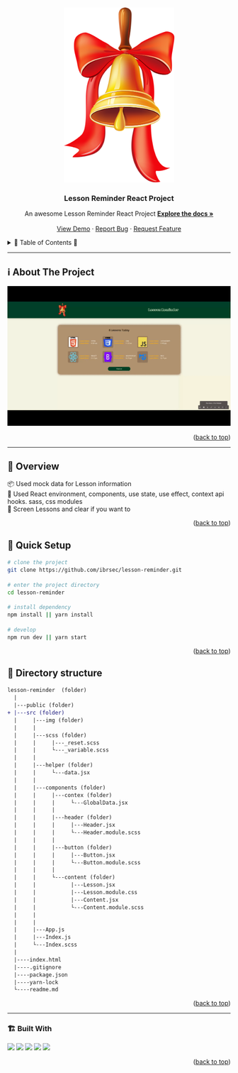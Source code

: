<a name="readme-top"></a>
 
 
<!-- PROJECT LOGO -->
<br />
<div align="center">
  <a href="https://github.com/ibrsec/lesson-reminder/">
    <img src="./src/img/logo.png" alt="Logo" width="250"   >
  </a>

  <h3 align="center">Lesson Reminder React Project</h3>

  <p align="center">
    An awesome Lesson Reminder React Project
    <a href="https://github.com/ibrsec/lesson-reminder"><strong>Explore the docs »</strong></a>
    <br />
    <br />
    <a href="https://ibrsec.github.io/lesson-reminder/">View Demo</a>
    ·
    <a href="https://github.com/ibrsec/lesson-reminder/issues">Report Bug</a>
    ·
    <a href="https://github.com/ibrsec/lesson-reminder/issues">Request Feature</a>
  </p>
</div>



<!-- TABLE OF CONTENTS -->
<details>
  <summary>📎 Table of Contents 📎 </summary>
  <ol>
    <li><a href="#about-the-project">About The Project</a></li>
     <!-- <li><a href="#figma">Figma</a></li> -->
     <li><a href="#overview">Overview</a></li>
     <li><a href="#quick-setup">Quick Setup</a></li>
     <li><a href="#directory-structure">Directory structure</a></li>
     <li><a href="#built-with">Built With</a></li>
    <!-- <li>
      <a href="#getting-started">Getting Started</a>
      <ul>
        <li><a href="#prerequisites">Prerequisites</a></li>
        <li><a href="#installation">Installation</a></li>
      </ul>
    </li>
    <li><a href="#usage">Usage</a></li>
    <li><a href="#roadmap">Roadmap</a></li>
    <li><a href="#contributing">Contributing</a></li>
    <li><a href="#license">License</a></li>
    <li><a href="#contact">Contact</a></li>
    <li><a href="#acknowledgments">Acknowledgments</a></li> -->

    
  </ol>
</details>





---

<!-- ABOUT THE PROJECT -->
<a name="about-the-project"></a>
## ℹ️ About The Project

[![lesson-reminder](./src/img/project.gif)](https://ibrsec.github.io/lesson-reminder/)




<p align="right">(<a href="#readme-top">back to top</a>)</p>


---

<!-- ## Figma 

<a href="https://www.figma.com/file/ePyCHKsx2ODB32uLgyUEEd/bootstrap-home-page?type=design&node-id=0%3A1&mode=design&t=edDzadCB9Ev5FS1a-1">Figma Link</a>  

  <p align="right">(<a href="#readme-top">back to top</a>)</p>




--- -->
<a name="overview"></a>
## 👀 Overview

📦 Used mock data for Lesson information </br>
🎯 Used React environment, components, use state, use effect, context api hooks. sass, css modules  </br>
💪 Screen Lessons and clear if you want to</br>
<!-- 🌱 ÷Screen and search the Legends on the app</br> -->
<!-- 🔩 Shopping cart includes checkout feature   </br> -->
<!-- 💪   </br> -->
<!-- 🐞 Check the finished tasks   </br> -->
<!-- 🖥 Easy to implement multiple windows   -->


<p align="right">(<a href="#readme-top">back to top</a>)</p>


<a name="quick-setup"></a>
## 🛫 Quick Setup

```sh
# clone the project
git clone https://github.com/ibrsec/lesson-reminder.git

# enter the project directory
cd lesson-reminder

# install dependency
npm install || yarn install

# develop
npm run dev || yarn start
```

<p align="right">(<a href="#readme-top">back to top</a>)</p>


<!-- ## 🐞 Debug

![lesson-reminder.gif](/lesson-reminder.gif) -->








<a name="directory-structure"></a>
## 📂 Directory structure 

```diff
lesson-reminder  (folder)
  |          
  |---public (folder)
+ |---src (folder)
  |     |---img (folder) 
  |     |
  |     |---scss (folder) 
  |     |     |---_reset.scss  
  |     |     └---_variable.scss
  |     |  
  |     |---helper (folder)
  |     |     └---data.jsx   
  |     |  
  |     |---components (folder)
  |     |     |---contex (folder)
  |     |     |     └---GlobalData.jsx
  |     |     |    
  |     |     |---header (folder)
  |     |     |     |---Header.jsx
  |     |     |     └---Header.module.scss
  |     |     |    
  |     |     |---button (folder)
  |     |     |     |---Button.jsx
  |     |     |     └---Button.module.scss
  |     |     |    
  |     |     └---content (folder)
  |     |           |---Lesson.jsx
  |     |           |---Lesson.module.css
  |     |           |---Content.jsx
  |     |           └---Content.module.scss 
  |     |         
  |     |
  |     |---App.js 
  |     |---Index.js
  |     └---Index.scss
  |     
  |----index.html    
  |----.gitignore   
  |----package.json
  |----yarn-lock
  └----readme.md 
```

<p align="right">(<a href="#readme-top">back to top</a>)</p>

---

<a name="built-with"></a>
### 🏗️ Built With

 
<!-- https://dev.to/envoy_/150-badges-for-github-pnk  search skills-->

 <img src="https://img.shields.io/badge/HTML-239120?style=for-the-badge&logo=html5&logoColor=white">
 <img src="https://img.shields.io/badge/CSS-239120?&style=for-the-badge&logo=css3&logoColor=white&color=red"> 
 <img src="https://img.shields.io/badge/JavaScript-F7DF1E?style=for-the-badge&logo=javascript&logoColor=black"> 
 <!-- <img src="https://img.shields.io/badge/Bootstrap-563D7C?style=for-the-badge&logo=bootstrap&logoColor=white">  -->
 <img src="https://img.shields.io/badge/Sass-CC6699?style=for-the-badge&logo=sass&logoColor=white"> 
 <!-- <img src="https://img.shields.io/badge/Vite-AB4BFE?style=for-the-badge&logo=vite&logoColor=FFC920">  -->
 <img src="https://img.shields.io/badge/React-20232A?style=for-the-badge&logo=react&logoColor=61DAFB"> 
 




<p align="right">(<a href="#readme-top">back to top</a>)</p>


